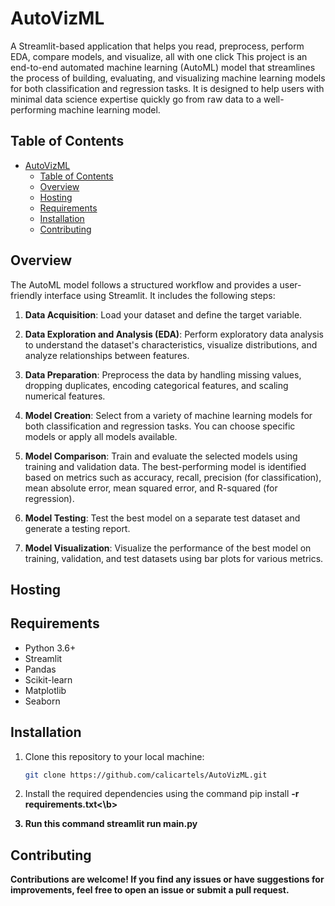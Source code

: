 # AutoVizML
A Streamlit-based application that helps you read, preprocess, perform EDA, compare models, and visualize, all with one click
This project is an end-to-end automated machine learning (AutoML) model that streamlines the process of building, evaluating, and visualizing machine learning models for both classification and regression tasks. It is designed to help users with minimal data science expertise quickly go from raw data to a well-performing machine learning model.

## Table of Contents

- [AutoVizML](#AutoVizML)
  - [Table of Contents](#table-of-contents)
  - [Overview](#overview)
  - [Hosting](#hosting)
  - [Requirements](#requirements)
  - [Installation](#installation)
  - [Contributing](#contributing)

## Overview

The AutoML model follows a structured workflow and provides a user-friendly interface using Streamlit. It includes the following steps:

1. **Data Acquisition**: Load your dataset and define the target variable.

2. **Data Exploration and Analysis (EDA)**: Perform exploratory data analysis to understand the dataset's characteristics, visualize distributions, and analyze relationships between features.

3. **Data Preparation**: Preprocess the data by handling missing values, dropping duplicates, encoding categorical features, and scaling numerical features.

4. **Model Creation**: Select from a variety of machine learning models for both classification and regression tasks. You can choose specific models or apply all models available.

5. **Model Comparison**: Train and evaluate the selected models using training and validation data. The best-performing model is identified based on metrics such as accuracy, recall, precision (for classification), mean absolute error, mean squared error, and R-squared (for regression).

6. **Model Testing**: Test the best model on a separate test dataset and generate a testing report.

7. **Model Visualization**: Visualize the performance of the best model on training, validation, and test datasets using bar plots for various metrics.


## Hosting




## Requirements

- Python 3.6+
- Streamlit
- Pandas
- Scikit-learn
- Matplotlib
- Seaborn

## Installation

1. Clone this repository to your local machine:

   ```bash
   git clone https://github.com/calicartels/AutoVizML.git

2. Install the required dependencies using the command pip install <b>-r requirements.txt<\b>
3. Run this command streamlit run main.py


## Contributing

Contributions are welcome! If you find any issues or have suggestions for improvements, feel free to open an issue or submit a pull request.

